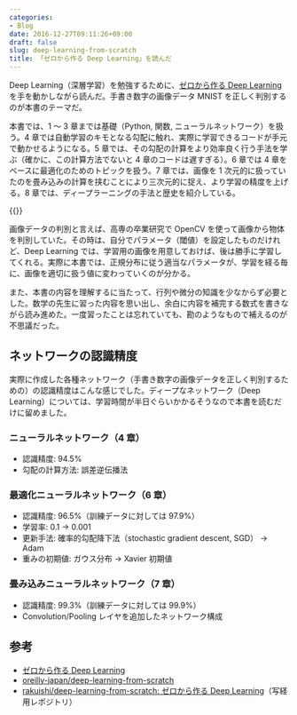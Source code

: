 ```yaml
---
categories:
- Blog
date: 2016-12-27T09:11:26+09:00
draft: false
slug: deep-learning-from-scratch
title: 「ゼロから作る Deep Learning」を読んだ
---
```


Deep Learning（深層学習）を勉強するために、[ゼロから作る Deep Learning](http://www.amazon.co.jp/exec/obidos/ASIN/4873117585/rakuishi-22/ref=nosim/) を手を動かしながら読んだ。手書き数字の画像データ MNIST を正しく判別するのが本書のテーマだ。

本書では、1 〜 3 章までは基礎（Python, 関数, ニューラルネットワーク）を扱う。4 章では自動学習のキモとなる勾配に触れ、実際に学習できるコードが手元で動かせるようになる。5 章では、その勾配の計算をより効率良く行う手法を学ぶ（確かに、この計算方法でないと 4 章のコードは遅すぎる）。6 章では 4 章をベースに最適化のためのトピックを扱う。7 章では、画像を 1 次元的に扱っていたのを畳み込みの計算を挟むことにより三次元的に捉え、より学習の精度を上げる。8 章では、ディープラーニングの手法と歴史を紹介している。

{{<amazon id="4873117585" title="ゼロから作るDeep Learning ―Pythonで学ぶディープラーニングの理論と実装" src="https://images-na.ssl-images-amazon.com/images/I/512ru2i5gyL._SL160_.jpg">}}

画像データの判別と言えば、高専の卒業研究で OpenCV を使って画像から物体を判別していた。その時は、自分でパラメータ（閾値）を設定したものだけれど、Deep Learning では、学習用の画像を用意しておけば、後は勝手に学習してくれる。実際に本書では、正規分布に従う適当なパラメータが、学習を経る毎に、画像を適切に扱う値に変わっていくのが分かる。

また、本書の内容を理解するに当たって、行列や微分の知識を少なからず必要とした。数学の先生に習った内容を思い出し、余白に内容を補完する数式を書きながら読み進めた。一度習ったことは忘れていても、勘のようなもので補えるのが不思議だった。

## ネットワークの認識精度

実際に作成した各種ネットワーク（手書き数字の画像データを正しく判別するための）の認識精度はこんな感じでした。ディープなネットワーク（Deep Learning）については、学習時間が半日ぐらいかかるそうなので本書を読むだけに留めました。

### ニューラルネットワーク（4 章）

- 認識精度: 94.5%
- 勾配の計算方法: 誤差逆伝播法

### 最適化ニューラルネットワーク（6 章）

- 認識精度: 96.5%（訓練データに対しては 97.9%）
- 学習率: 0.1 → 0.001
- 更新手法: 確率的勾配降下法（stochastic gradient descent, SGD） → Adam
- 重みの初期値: ガウス分布 → Xavier 初期値

### 畳み込みニューラルネットワーク（7 章）

- 認識精度: 99.3%（訓練データに対しては 99.9%）
- Convolution/Pooling レイヤを追加したネットワーク構成

## 参考

- [ゼロから作る Deep Learning](http://www.oreilly.co.jp/books/9784873117584/)
- [oreilly-japan/deep-learning-from-scratch](https://github.com/oreilly-japan/deep-learning-from-scratch)
- [rakuishi/deep-learning-from-scratch: ゼロから作る Deep Learning](https://github.com/rakuishi/deep-learning-from-scratch)（写経用レポジトリ）
